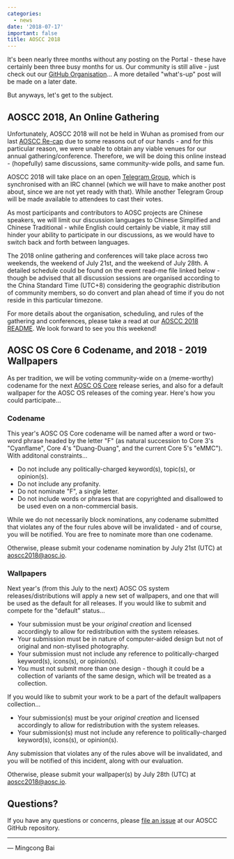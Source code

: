 ```yaml
---
categories:
  - news
date: '2018-07-17'
important: false
title: AOSCC 2018
---
```



It's been nearly three months without any posting on the Portal - these have certainly been three busy months for us. Our community is still alive - just check out our [GitHub Organisation](https://github.com/AOSC-Dev/)... A more detailed "what's-up" post will be made on a later date.

But anyways, let's get to the subject.

AOSCC 2018, An Online Gathering
-------------------------------

Unfortunately, AOSCC 2018 will not be held in Wuhan as promised from our last [AOSCC Re-cap](https://aosc.io/news/5959-aoscc-2017-re-cap) due to some reasons out of our hands - and for this particular reason, we were unable to obtain any viable venues for our annual gathering/conference. Therefore, we will be doing this online instead - (hopefully) same discussions, same community-wide polls, and same fun.

AOSCC 2018 will take place on an open [Telegram Group](https://t.me/aoscc2018), which is synchronised with an IRC channel (which we will have to make another post about, since we are not yet ready with that). While another Telegram Group will be made available to attendees to cast their votes.

As most participants and contributors to AOSC projects are Chinese speakers, we will limit our discussion languages to Chinese Simplified and Chinese Traditional - while English could certainly be viable, it may still hinder your ability to participate in our discussions, as we would have to switch back and forth between languages.

The 2018 online gathering and conferences will take place across two weekends, the weekend of July 21st, and the weekend of July 28th. A detailed schedule could be found on the event read-me file linked below - though be advised that all discussion sessions are organised according to the China Standard Time (UTC+8) considering the geographic distribution of community members, so do convert and plan ahead of time if you do not reside in this particular timezone.

For more details about the organisation, scheduling, and rules of the gathering and conferences, please take a read at our [AOSCC 2018 README](https://github.com/AOSC-Dev/aoscc/blob/master/2018/README.md). We look forward to see you this weekend!

AOSC OS Core 6 Codename, and 2018 - 2019 Wallpapers
---------------------------------------------------

As per tradition, we will be voting community-wide on a (meme-worthy) codename for the next [AOSC OS Core](https://github.com/AOSC-Dev/aosc-os-core) release series, and also for a default wallpaper for the AOSC OS releases of the coming year. Here's how you could participate...

### Codename

This year's AOSC OS Core codename will be named after a word or two-word phrase headed by the letter "F" (as natural succession to Core 3's "Cyanflame", Core 4's "Duang-Duang", and the current Core 5's "eMMC"). With additonal constraints...

- Do not include any politically-charged keyword(s), topic(s), or opinion(s).
- Do not include any profanity.
- Do not nominate "F", a single letter.
- Do not include words or phrases that are copyrighted and disallowed to be used even on a non-commercial basis.

While we do not necessarily block nominations, any codename submitted that violates any of the four rules above will be invalidated - and of course, you will be notified. You are free to nominate more than one codename.

Otherwise, please submit your codename nomination by July 21st (UTC) at [aoscc2018@aosc.io](mailto:aoscc2018@aosc.io).

### Wallpapers

Next year's (from this July to the next) AOSC OS system releases/distributions will apply a new set of wallpapers, and one that will be used as the default for all releases. If you would like to submit and compete for the "default" status...

- Your submission must be your *original creation* and licensed accordingly to allow for redistribution with the system releases.
- Your submission must be in nature of computer-aided design but not of original and non-stylised photography.
- Your submission must not include any reference to politically-charged keyword(s), icons(s), or opinion(s).
- You must not submit more than one design - though it could be a collection of variants of the same design, which will be treated as a collection.

If you would like to submit your work to be a part of the default wallpapers collection...

- Your submission(s) must be your *original creation* and licensed accordingly to allow for redistribution with the system releases.
- Your submission(s) must not include any reference to politically-charged keyword(s), icons(s), or opinion(s).

Any submission that violates any of the rules above will be invalidated, and you will be notified of this incident, along with our evaluation.

Otherwise, please submit your wallpaper(s) by July 28th (UTC) at [aoscc2018@aosc.io](mailto:aoscc2018@aosc.io).

Questions?
----------

If you have any questions or concerns, please [file an issue](https://github.com/AOSC-Dev/aoscc/issues/new) at our AOSCC GitHub repository.

----

— Mingcong Bai
